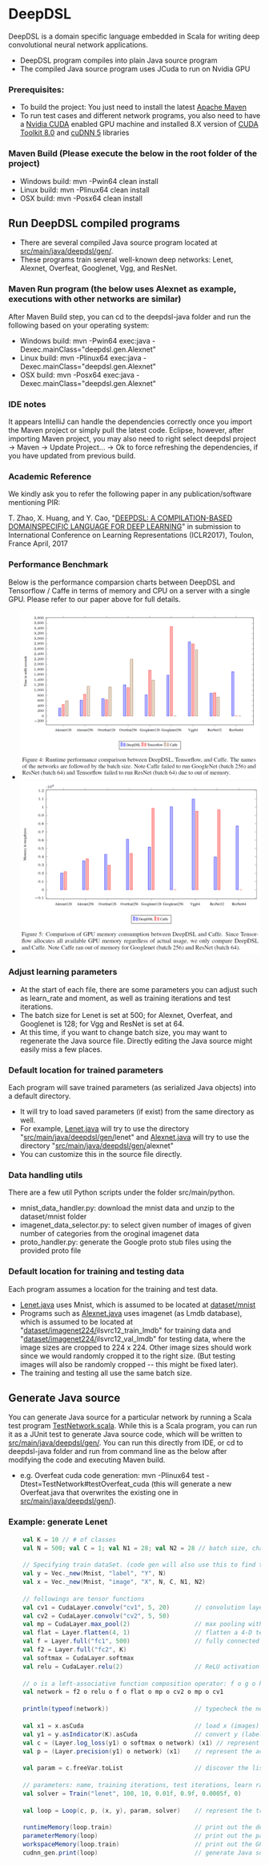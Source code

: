 # DeepDSL

DeepDSL is a domain specific language embedded in Scala for writing deep convolutional neural network applications.

- DeepDSL program compiles into plain Java source program
- The compiled Java source program uses JCuda to run on Nvidia GPU

### Prerequisites:
- To build the project: You just need to install the latest [Apache Maven]
- To run test cases and different network programs, you also need to have a [Nvidia CUDA] enabled GPU machine and installed 8.X version of [CUDA Toolkit 8.0] and [cuDNN 5] libraries

### Maven Build (Please execute the below in the root folder of the project)
- Windows build: mvn -Pwin64 clean install
- Linux build: mvn -Plinux64 clean install
- OSX build: mvn -Posx64 clean install

## Run DeepDSL compiled programs
- There are several compiled Java source program located at [src/main/java/deepdsl/gen/]. 
- These programs train several well-known deep networks: Lenet, Alexnet, Overfeat, Googlenet, Vgg, and ResNet. 

### Maven Run program (the below uses Alexnet as example, executions with other networks are similar)
After Maven Build step, you can cd to the deepdsl-java folder and run the following based on your operating system:

- Windows build: mvn -Pwin64 exec:java -Dexec.mainClass="deepdsl.gen.Alexnet"
- Linux build: mvn -Plinux64 exec:java -Dexec.mainClass="deepdsl.gen.Alexnet"
- OSX build: mvn -Posx64 exec:java -Dexec.mainClass="deepdsl.gen.Alexnet"

### IDE notes
It appears IntelliJ can handle the dependencies correctly once you import the Maven project or simply pull the latest code. Eclipse, however, after importing Maven project, you may also need to right select deepdsl project -> Maven -> Update Project... -> Ok to force refreshing the dependencies, if you have updated from previous build. 

### Academic Reference
We kindly ask you to refer the following paper in any publication/software mentioning PIR:

T. Zhao, X. Huang, and Y. Cao, "[DEEPDSL: A COMPILATION-BASED DOMAINSPECIFIC LANGUAGE FOR DEEP LEARNING]" in
submission to International Conference on Learning Representations (ICLR2017), Toulon, France April, 2017

### Performance Benchmark
Below is the performance comparsion charts between DeepDSL and Tensorflow / Caffe in terms of memory and CPU on a server with a single GPU. Please refer to our paper above for full details. 

- ![runtime benchmark](benchmark/runtime_performance.png)
- ![memory benchmark](benchmark/memory_performance.png)

### Adjust learning parameters
- At the start of each file, there are some parameters you can adjust such as learn_rate and moment, as well as training iterations and test iterations. 
- The batch size for Lenet is set at 500; for Alexnet, Overfeat, and Googlenet is 128; for Vgg and ResNet is set at 64.  
- At this time, if you want to change batch size, you may want to regenerate the Java source file. Directly editing the Java source might easily miss a few places.

### Default location for trained parameters
Each program will save trained parameters (as serialized Java objects) into a default directory. 

- It will try to load saved parameters (if exist) from the same directory as well. 
- For example, [Lenet.java] will try to use the directory "[src/main/java/deepdsl/gen/]lenet" and [Alexnet.java] will try to use the directory "[src/main/java/deepdsl/gen/]alexnet" 
- You can customize this in the source file directly.

### Data handling utils
There are a few util Python scripts under the folder src/main/python.

- mnist_data_handler.py: download the mnist data and unzip to the dataset/mnist folder
- imagenet_data_selector.py: to select given number of images of given number of categories from the oroginal imagenet data
- proto_handler.py: generate the Google proto stub files using the provided proto file

### Default location for training and testing data
Each program assumes a location for the training and test data. 

- [Lenet.java] uses Mnist, which is assumed to be located at [dataset/mnist]
- Programs such as [Alexnet.java] uses imagenet (as Lmdb database), which is assumed to be located at "[dataset/imagenet224/]ilsvrc12_train_lmdb" for training data and "[dataset/imagenet224/]ilsvrc12_val_lmdb" for testing data, where the image sizes are cropped to 224 x 224. Other image sizes should work since we would randomly cropped it to the right size. (But testing images will also be randomly cropped -- this might be fixed later).
- The training and testing all use the same batch size. 

## Generate Java source
You can generate Java source for a particular network by running a Scala test program [TestNetwork.scala]. While this is a Scala program, you can run it as a JUnit test to generate Java source code, which will be written to [src/main/java/deepdsl/gen/]. 
You can run this directly from IDE, or cd to deepdsl-java folder and run from command line as the below after modifying the code and executing Maven build.

- e.g. Overfeat cuda code generation: mvn -Plinux64 test -Dtest=TestNetwork#testOverfeat_cuda (this will generate a new Overfeat.java that overwrites the existing one in [src/main/java/deepdsl/gen/]).

### Example: generate Lenet

```scala
    val K = 10 // # of classes 
    val N = 500; val C = 1; val N1 = 28; val N2 = 28 // batch size, channel, and x/y size
 
    // Specifying train dataSet. (code gen will also use this to find test dataSet)
    val y = Vec._new(Mnist, "label", "Y", N)              
    val x = Vec._new(Mnist, "image", "X", N, C, N1, N2)  
       
    // followings are tensor functions
    val cv1 = CudaLayer.convolv("cv1", 5, 20)       // convolution layer with kernel 5, stride 1, padding 0, and output channel 20
    val cv2 = CudaLayer.convolv("cv2", 5, 50)
    val mp = CudaLayer.max_pool(2)                  // max pooling with kernel 2 and stride 2
    val flat = Layer.flatten(4, 1)                  // flatten a 4-D tensor to 2-D: axis 0 - 3 becomes axis 0 and  axis 1-3
    val f = Layer.full("fc1", 500)                  // fully connected layer with output dimension 500
    val f2 = Layer.full("fc2", K)                   
    val softmax = CudaLayer.softmax                 
    val relu = CudaLayer.relu(2)                    // ReLU activation function (2-D)
      
    // o is a left-associative function composition operator: f o g o h == (f o g) o h  
    val network = f2 o relu o f o flat o mp o cv2 o mp o cv1 

    println(typeof(network))                        // typecheck the network and print out the tensor function type
    
    val x1 = x.asCuda                               // load x (images) to GPU memory
    val y1 = y.asIndicator(K).asCuda                // convert y (labels) to indicator vectors and load into GPU memory
    val c = (Layer.log_loss(y1) o softmax o network) (x1) // represent the log-loss of the training data
    val p = (Layer.precision(y1) o network) (x1)    // represent the accuracy of the test data
   
    val param = c.freeVar.toList                    // discover the list of training parameters
    
    // parameters: name, training iterations, test iterations, learn rate, momentum, weight decay, cropping (0 means none)
    val solver = Train("lenet", 100, 10, 0.01f, 0.9f, 0.0005f, 0)
    
    val loop = Loop(c, p, (x, y), param, solver)    // represent the training and testing loop
 
    runtimeMemory(loop.train)                       // print out the detailed memory consumption for one training loop
    parameterMemory(loop)                           // print out the parameter memory use
    workspaceMemory(loop.train)                     // print out the GPU (convolution) workspace use (only if you has Nvidia GPU)
    cudnn_gen.print(loop)                           // generate Java source code
```

[DEEPDSL: A COMPILATION-BASED DOMAINSPECIFIC LANGUAGE FOR DEEP LEARNING]: <http://openreview.net/pdf?id=Bks8cPcxe>

[TestNetwork.scala]: <https://github.com/deepdsl/deepdsl/blob/master/deepdsl-java/src/test/java/deepdsl/TestNetwork.scala>

[src/main/java/deepdsl/gen/]: <https://github.com/deepdsl/deepdsl/tree/master/deepdsl-java/src/main/java/deepdsl/gen>

[Lenet.java]: <https://github.com/deepdsl/deepdsl/tree/master/deepdsl-java/src/main/java/deepdsl/gen/Lenet.java>
[Alexnet.java]: <https://github.com/deepdsl/deepdsl/tree/master/deepdsl-java/src/main/java/deepdsl/gen/Alexnet.java>

[dataset/mnist]: <https://github.com/deepdsl/deepdsl/tree/master/dataset/mnist>
[dataset/imagenet224/]: <https://github.com/deepdsl/deepdsl/tree/master/dataset/imagenet224/>

[Apache Maven]: <https://maven.apache.org/download.cgi>

[Nvidia CUDA]: <https://en.wikipedia.org/wiki/CUDA>

[CUDA Toolkit 8.0]: <https://developer.nvidia.com/cuda-downloads>
[cuDNN 5]: <https://developer.nvidia.com/cudnn>
